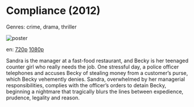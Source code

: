 # Compliance (2012)

Genres: crime, drama, thriller

![poster](http://image.tmdb.org/t/p/w500/va12OmPLzSyBHDMNaC7yQtyawdm.jpg)

en:
  [720p](magnet:?xt=urn:btih:E7F158C217F51BD800172ED7831900D9B5B5F4B8&tr=udp://glotorrents.pw:6969/announce&tr=udp://tracker.opentrackr.org:1337/announce&tr=udp://torrent.gresille.org:80/announce&tr=udp://tracker.openbittorrent.com:80&tr=udp://tracker.coppersurfer.tk:6969&tr=udp://tracker.leechers-paradise.org:6969&tr=udp://p4p.arenabg.ch:1337&tr=udp://tracker.internetwarriors.net:1337)
  [1080p](magnet:?xt=urn:btih:4ADA49A465A00316210BCCDB1406EB95319CABF5&tr=udp://glotorrents.pw:6969/announce&tr=udp://tracker.opentrackr.org:1337/announce&tr=udp://torrent.gresille.org:80/announce&tr=udp://tracker.openbittorrent.com:80&tr=udp://tracker.coppersurfer.tk:6969&tr=udp://tracker.leechers-paradise.org:6969&tr=udp://p4p.arenabg.ch:1337&tr=udp://tracker.internetwarriors.net:1337)
  


Sandra is the manager at a fast-food restaurant, and Becky is her teenaged counter girl who really needs the job. One stressful day, a police officer telephones and accuses Becky of stealing money from a customer’s purse, which Becky vehemently denies. Sandra, overwhelmed by her managerial responsibilities, complies with the officer’s orders to detain Becky, beginning a nightmare that tragically blurs the lines between expedience, prudence, legality and reason.